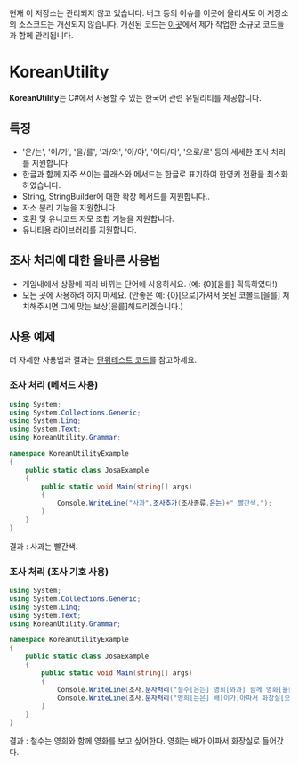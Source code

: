 현재 이 저장소는 관리되지 않고 있습니다. 버그 등의 이슈를 이곳에 올리셔도 이 저장소의 소스코드는 개선되지 않습니다.
개선된 코드는 [이곳](https://github.com/steamb23/SteamB23CodeSnippets)에서 제가 작업한 소규모 코드들과 함께 관리됩니다.

KoreanUtility
=============

**KoreanUtility**는 C#에서 사용할 수 있는 한국어 관련 유틸리티를 제공합니다.

## 특징
- '은/는', '이/가', '을/를', '과/와', '아/야', '이다/다', '으로/로' 등의 세세한 조사 처리를 지원합니다.
- 한글과 함께 자주 쓰이는 클래스와 메서드는 한글로 표기하여 한영키 전환을 최소화 하였습니다.
- String, StringBuilder에 대한 확장 메서드를 지원합니다..
- 자소 분리 기능을 지원합니다.
- 호환 및 유니코드 자모 조합 기능을 지원합니다.
- 유니티용 라이브러리를 지원합니다.

## 조사 처리에 대한 올바른 사용법
- 게임내에서 상황에 따라 바뀌는 단어에 사용하세요. (예: {0}[을를] 흭득하였다!)
- 모든 곳에 사용하려 하지 마세요. (안좋은 예: {0}[으로]가셔서 못된 코볼트[을를] 처치해주시면 그에 맞는 보상[을를]해드리겠습니다.)

## 사용 예제
더 자세한 사용법과 결과는 [단위테스트 코드](KoreanUtilityTest/JosaClass.cs)를 참고하세요.

### 조사 처리 (메서드 사용)

``` C#
using System;
using System.Collections.Generic;
using System.Linq;
using System.Text;
using KoreanUtility.Grammar;

namespace KoreanUtilityExample
{
    public static class JosaExample
    {
        public static void Main(string[] args)
        {
            Console.WriteLine("사과".조사추가(조사종류.은는)+" 빨간색.");
        }
    }
}
```
결과 : 사과는 빨간색.

### 조사 처리 (조사 기호 사용)

``` C#
using System;
using System.Collections.Generic;
using System.Linq;
using System.Text;
using KoreanUtility.Grammar;

namespace KoreanUtilityExample
{
    public static class JosaExample
    {
        public static void Main(string[] args)
        {
            Console.WriteLine(조사.문자처리("철수[은는] 영희[와과] 함께 영화[을를] 보고 싶어한다."));
            Console.WriteLine(조사.문자처리("영희[는은] 배[이가]아파서 화장실[으로] 들어갔다."));
        }
    }
}
```
결과 :
철수는 영희와 함께 영화를 보고 싶어한다.
영희는 배가 아파서 화장실로 들어갔다.
